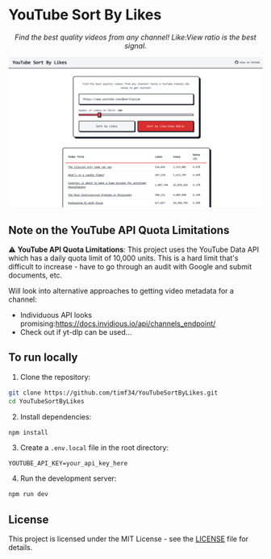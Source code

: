# YouTube Sort By Likes

<p align="center"><i>Find the best quality videos from any channel! Like:View ratio is the best signal.</i></p>

<p align="center">
  <img src="assets/image.png" width="700" alt="Screenshot of YouTube Sort By Likes">
</p>


## Note on the YouTube API Quota Limitations

⚠️ **YouTube API Quota Limitations**: This project uses the YouTube Data API which has a daily quota limit of 10,000 units. This is a hard limit that's difficult to increase - have to go through an audit with Google and submit documents, etc.

Will look into alternative approaches to getting video metadata for a channel:

- Individuous API looks promising:https://docs.invidious.io/api/channels_endpoint/
- Check out if yt-dlp can be used... 

## To run locally 

1. Clone the repository:
```bash
git clone https://github.com/timf34/YouTubeSortByLikes.git
cd YouTubeSortByLikes
```

2. Install dependencies:
```bash
npm install
```

3. Create a `.env.local` file in the root directory:
```env
YOUTUBE_API_KEY=your_api_key_here
```

4. Run the development server:
```bash
npm run dev
```

## License

This project is licensed under the MIT License - see the [LICENSE](LICENSE) file for details.



